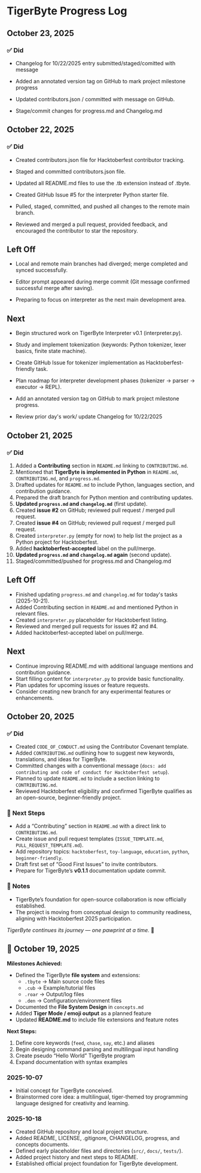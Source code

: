 # TigerByte Progress Log

## October 23, 2025
### ✅ **Did**

- Changelog for 10/22/2025 entry submitted/staged/comitted with message

- Added an annotated version tag on GitHub to mark project milestone progress

- Updated contributors.json / committed with message on GitHub.

- Stage/commit changes for progress.md and Changelog.md


## October 22, 2025
### ✅ **Did**

- Created contributors.json file for Hacktoberfest contributor tracking.

- Staged and committed contributors.json file.

- Updated all README.md files to use the .tb extension instead of .tbyte.

- Created GitHub Issue #5 for the interpreter Python starter file.

- Pulled, staged, committed, and pushed all changes to the remote main branch.

- Reviewed and merged a pull request, provided feedback, and encouraged the contributor to star the repository.

## Left Off

- Local and remote main branches had diverged; merge completed and synced successfully.

- Editor prompt appeared during merge commit (Git message confirmed successful merge after saving).

- Preparing to focus on interpreter as the next main development area.

## Next

- Begin structured work on TigerByte Interpreter v0.1 (interpreter.py).

- Study and implement tokenization (keywords: Python tokenizer, lexer basics, finite state machine).

- Create GitHub Issue for tokenizer implementation as Hacktoberfest-friendly task.

- Plan roadmap for interpreter development phases (tokenizer → parser → executor → REPL).

- Add an annotated version tag on GitHub to mark project milestone progress.

- Review prior day's work/ update Changelog for 10/22/2025

## October 21, 2025
### ✅ **Did**

1. Added a **Contributing** section in `README.md` linking to `CONTRIBUTING.md`.
2. Mentioned that **TigerByte is implemented in Python** in `README.md`, `CONTRIBUTING.md`, and `progress.md`.
3. Drafted updates for `README.md` to include Python, languages section, and contribution guidance.
4. Prepared the draft branch for Python mention and contributing updates.
5. **Updated `progress.md` and `changelog.md`** (first update).
6. Created **issue #2** on GitHub; reviewed pull request / merged pull request.
7. Created **issue #4** on GitHub; reviewed pull request / merged pull request.
8. Created `interpreter.py` (empty for now) to help list the project as a Python project for Hacktoberfest.
9. Added **hacktoberfest-accepted** label on the pull/merge.
10. **Updated `progress.md` and `changelog.md` again** (second update).
11. Staged/committed/pushed for progress.md and Changelog.md

## Left Off

- Finished updating `progress.md` and `changelog.md` for today's tasks (2025-10-21).
- Added Contributing section in `README.md` and mentioned Python in relevant files.
- Created `interpreter.py` placeholder for Hacktoberfest listing.
- Reviewed and merged pull requests for issues #2 and #4.
- Added hacktoberfest-accepted label on pull/merge.

## Next

- Continue improving README.md with additional language mentions and contribution guidance.
- Start filling content for `interpreter.py` to provide basic functionality.
- Plan updates for upcoming issues or feature requests.
- Consider creating new branch for any experimental features or enhancements.

## October 20, 2025
### ✅ **Did**
- Created `CODE_OF_CONDUCT.md` using the Contributor Covenant template.  
- Added `CONTRIBUTING.md` outlining how to suggest new keywords, translations, and ideas for TigerByte.  
- Committed changes with a conventional message (`docs: add contributing and code of conduct for Hacktoberfest setup`).  
- Planned to update `README.md` to include a section linking to `CONTRIBUTING.md`.  
- Reviewed Hacktoberfest eligibility and confirmed TigerByte qualifies as an open-source, beginner-friendly project.  

### 🧭 **Next Steps**
- Add a “Contributing” section in `README.md` with a direct link to `CONTRIBUTING.md`.  
- Create issue and pull request templates (`ISSUE_TEMPLATE.md`, `PULL_REQUEST_TEMPLATE.md`).  
- Add repository topics: `hacktoberfest`, `toy-language`, `education`, `python`, `beginner-friendly`.  
- Draft first set of “Good First Issues” to invite contributors.  
- Prepare for TigerByte’s **v0.1.1** documentation update commit.  

### 🌟 **Notes**
- TigerByte’s foundation for open-source collaboration is now officially established.  
- The project is moving from conceptual design to community readiness, aligning with Hacktoberfest 2025 participation.  

*TigerByte continues its journey — one pawprint at a time.* 🐾


## 📅 October 19, 2025
**Milestones Achieved:**
- Defined the TigerByte **file system** and extensions:
  - `.tbyte` → Main source code files
  - `.cub` → Example/tutorial files
  - `.roar` → Output/log files
  - `.den` → Configuration/environment files
- Documented the **File System Design** in `concepts.md`
- Added **Tiger Mode / emoji output** as a planned feature
- Updated **README.md** to include file extensions and feature notes

**Next Steps:**
1. Define core keywords (`feed`, `chase`, `say`, etc.) and aliases
2. Begin designing command parsing and multilingual input handling
3. Create pseudo “Hello World” TigerByte program
4. Expand documentation with syntax examples

### 2025-10-07
- Initial concept for TigerByte conceived.
- Brainstormed core idea: a multilingual, tiger-themed toy programming language designed for creativity and learning.

### 2025-10-18
- Created GitHub repository and local project structure.
- Added README, LICENSE, .gitignore, CHANGELOG, progress, and concepts documents.
- Defined early placeholder files and directories (`src/`, `docs/`, `tests/`).
- Added project history and next steps to README.
- Established official project foundation for TigerByte development.
